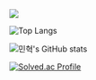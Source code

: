 <img src="https://capsule-render.vercel.app/api?type=모양&color=색상코드&height=높이&section=header&text=텍스트&fontSize=텍스트크기" />



![Top Langs](https://github-readme-stats.vercel.app/api/top-langs/?username=bmh7190)


![민혁's GitHub stats](https://github-readme-stats.vercel.app/api?username=bmh7190)

[![Solved.ac Profile](http://mazassumnida.wtf/api/v2/generate_badge?boj=bmh7190)](https://solved.ac/bmh7190/)


